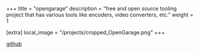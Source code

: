 +++
title = "opengarage"
description = "free and open source tooling project that has various tools like encoders, video converters, etc."
weight = 1

[extra]
local_image = "/projects/cropped_OpenGarage.png"
+++

[github](https://github.com/brespina/OpenGarage)

